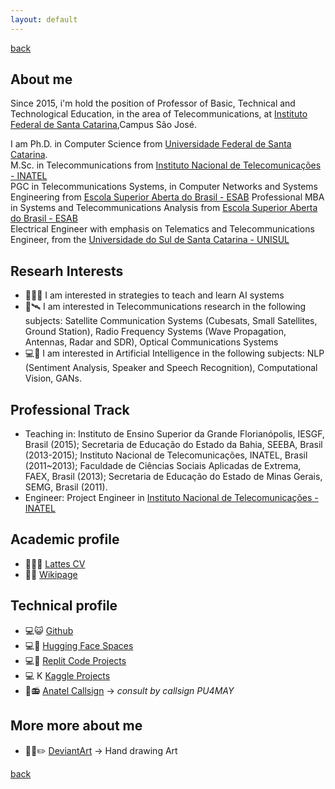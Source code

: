 ```yaml
---
layout: default
---
```

[back](./)

## About me
Since 2015, i'm hold the position of Professor of Basic, Technical and Technological Education, in the area of Telecommunications, at [Instituto Federal de Santa Catarina](https://www.ifsc.edu.br/),Campus São José. <br>

I am Ph.D. in Computer Science from [Universidade Federal de Santa Catarina](https://ufsc.br/). <br>
M.Sc. in Telecommunications from [Instituto Nacional de Telecomunicações - INATEL](http://www.inatel.br) <br>
PGC in Telecommunications Systems, in Computer Networks and Systems Engineering from [Escola Superior Aberta do Brasil - ESAB](https://esab.edu.br/)
Professional MBA in Systems and Telecommunications Analysis from [Escola Superior Aberta do Brasil - ESAB](https://esab.edu.br/)  <br>
Electrical Engineer with emphasis on Telematics and Telecommunications Engineer, from the [Universidade do Sul de Santa Catarina - UNISUL](http://www.unisul.br) <br>

## Researh Interests

* 👨‍🏫🤖 I am interested in strategies to teach and learn AI systems
* 📡🛰️	I am interested in Telecommunications research in the following subjects: Satellite Communication Systems (Cubesats, Small Satellites, Ground Station), Radio Frequency Systems (Wave Propagation, Antennas, Radar and SDR), Optical Communications Systems
* 💻🤖 I am interested in Artificial Intelligence in the following subjects: NLP (Sentiment Analysis, Speaker and Speech Recognition), Computational Vision, GANs.


## Professional Track

* Teaching in: Instituto de Ensino Superior da Grande Florianópolis, IESGF, Brasil (2015); Secretaria de Educação do Estado da Bahia, SEEBA, Brasil (2013-2015); 
Instituto Nacional de Telecomunicações, INATEL, Brasil (2011~2013); Faculdade de Ciências Sociais Aplicadas de Extrema, FAEX, Brasil (2013); 
Secretaria de Educação do Estado de Minas Gerais, SEMG, Brasil (2011).
* Engineer: Project Engineer in [Instituto Nacional de Telecomunicações - INATEL](http://www.inatel.br)

## Academic profile

- 📃👨‍🎓 [Lattes CV](http://lattes.cnpq.br/6289204315531991)
- 📑🏫 [Wikipage](https://wiki.sj.ifsc.edu.br/index.php/Ramon_Mayor_Martins)

## Technical profile

- 💻😺 [Github](https://github.com/rmayormartins)
- 💻🤗 [Hugging Face Spaces](https://huggingface.co/rmayormartins)
- 💻👾 [Replit Code Projects](https://replit.com/@rmayormartins)
- 💻 K [Kaggle Projects](https://www.kaggle.com/rmayormartins)
- 📃📻 [Anatel Callsign](https://sistemas.anatel.gov.br/easp/Novo/ConsultaIndicativo/Tela.asp) -> _consult by callsign PU4MAY_

## More more about me

- 👨‍🎨✏️ [DeviantArt](https://www.deviantart.com/rmayormartins) -> Hand drawing Art

[back](./)
